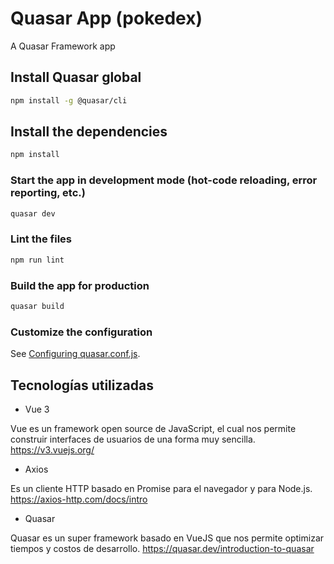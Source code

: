 # Quasar App (pokedex)

A Quasar Framework app
## Install Quasar global
```bash
npm install -g @quasar/cli
```

## Install the dependencies
```bash
npm install
```

### Start the app in development mode (hot-code reloading, error reporting, etc.)
```bash
quasar dev
```

### Lint the files
```bash
npm run lint
```

### Build the app for production
```bash
quasar build
```

### Customize the configuration
See [Configuring quasar.conf.js](https://v2.quasar.dev/quasar-cli/quasar-conf-js).

## Tecnologías utilizadas

* Vue 3

Vue es un framework open source de JavaScript, el cual nos permite construir interfaces de usuarios de una forma muy sencilla.
https://v3.vuejs.org/


* Axios

Es un cliente HTTP basado en Promise para el navegador y para Node.js.  
https://axios-http.com/docs/intro

* Quasar

Quasar es un super framework basado en VueJS que nos permite optimizar tiempos y costos de desarrollo.
https://quasar.dev/introduction-to-quasar
